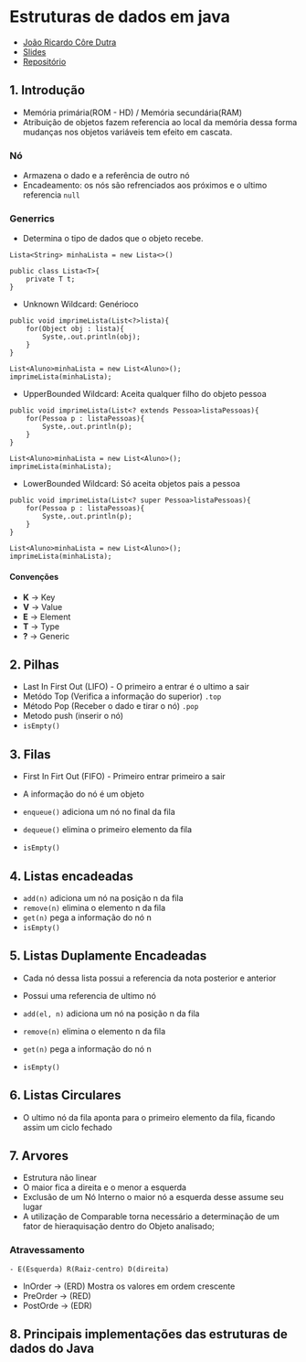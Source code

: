 # Estruturas de dados em java

- [João Ricardo Côre Dutra](https://www.linkedin.com/in/jo%C3%A3o-dutra-400a9330/)
- [Slides](https://github.com/jrdutra/estruturaDeDadosJavaDio/tree/main/apresentacoes)
- [Repositório](https://github.com/jrdutra/estruturaDeDadosJavaDio)

## 1. Introdução

- Memória primária(ROM - HD) / Memória secundária(RAM)
- Atribuição de objetos fazem referencia ao local da memória dessa forma mudanças nos objetos variáveis tem efeito em cascata.

### Nó

- Armazena o dado e a referência de outro nó
- Encadeamento: os nós são refrenciados aos próximos e o ultimo referencia `null`

### Generrics

- Determina o tipo de dados que o objeto recebe.

```
Lista<String> minhaLista = new Lista<>()

public class Lista<T>{
    private T t;
}
```

- Unknown Wildcard: Genérioco

```
public void imprimeLista(List<?>lista){
    for(Object obj : lista){
        Syste,.out.println(obj);
    }
}

List<Aluno>minhaLista = new List<Aluno>();
imprimeLista(minhaLista);
```

- UpperBounded Wildcard: Aceita qualquer filho do objeto pessoa

```
public void imprimeLista(List<? extends Pessoa>listaPessoas){
    for(Pessoa p : listaPessoas){
        Syste,.out.println(p);
    }
}

List<Aluno>minhaLista = new List<Aluno>();
imprimeLista(minhaLista);
```

- LowerBounded Wildcard: Só aceita objetos pais a pessoa

```
public void imprimeLista(List<? super Pessoa>listaPessoas){
    for(Pessoa p : listaPessoas){
        Syste,.out.println(p);
    }
}

List<Aluno>minhaLista = new List<Aluno>();
imprimeLista(minhaLista);
```

#### Convenções

- **K** -> Key
- **V** -> Value
- **E** -> Element
- **T** -> Type
- **?** -> Generic

## 2. Pilhas

- Last In First Out (LIFO) - O primeiro a entrar é o ultimo a sair
- Metódo Top (Verifica a informação do superior) `.top`
- Método Pop (Receber o dado e tirar o nó) `.pop`
- Metodo push (inserir o nó)
- `isEmpty()`

## 3. Filas

- First In Firt Out (FIFO) - Primeiro entrar primeiro a sair
- A informação do nó é um objeto

- `enqueue()` adiciona um nó no final da fila
- `dequeue()` elimina o primeiro elemento da fila
- `isEmpty()`

## 4. Listas encadeadas

- `add(n)` adiciona um nó na posição n da fila
- `remove(n)` elimina o elemento n da fila
- `get(n)` pega a informação do nó n
- `isEmpty()`

## 5. Listas Duplamente Encadeadas

- Cada nó dessa lista possui a referencia da nota posterior e anterior
- Possui uma referencia de ultimo nó

- `add(el, n)` adiciona um nó na posição n da fila
- `remove(n)` elimina o elemento n da fila
- `get(n)` pega a informação do nó n
- `isEmpty()`

## 6. Listas Circulares

- O ultimo nó da fila aponta para o primeiro elemento da fila, ficando assim um ciclo fechado

## 7. Arvores

- Estrutura não linear
- O maior fica a direita e o menor a esquerda
- Exclusão de um Nó Interno o maior nó a esquerda desse assume seu lugar
- A utilização de Comparable torna necessário a determinação de um fator de hieraquisação dentro do Objeto analisado;

### Atravessamento

    - E(Esquerda) R(Raiz-centro) D(direita)

- InOrder -> (ERD) Mostra os valores em ordem crescente
- PreOrder -> (RED)
- PostOrde -> (EDR)

## 8. Principais implementações das estruturas de dados do Java
